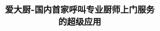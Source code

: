 ---
description: 请厨师上门来炒菜。
layout: post
results:
- primaryGenreName: Food & Drink
  version: '1.0.0'
  artworkUrl100: http://a1633.phobos.apple.com/us/r30/Purple5/v4/e9/46/67/e9466702-79f2-3c79-8a55-3fba7d9e48f9/mzl.wtnrsxjs.png
  trackViewUrl: https://itunes.apple.com/cn/app/ai-da-chu-guo-nei-shou-jia/id905870526?mt=8&uo=4
  artworkUrl60: http://a86.phobos.apple.com/us/r30/Purple5/v4/98/7a/cc/987accdd-ad44-644e-4ab6-f36ef15c8d92/Icon.png
  userRatingCountForCurrentVersion: 10
  minimumOsVersion: '6.0'
  sellerName: xue jiaoo
  supportedDevices:
  - iPhone-3GS
  - iPhone4S
  - iPad2Wifi
  - iPhone5s
  - iPadFourthGen4G
  - iPadThirdGen4G
  - iPadThirdGen
  - iPadMini
  - iPadFourthGen
  - iPhone5c
  - iPodTouchFifthGen
  - iPhone4
  - iPad23G
  - iPhone5
  - iPodTouchourthGen
  - iPadMini4G
  genres:
  - 美食佳饮
  - 生活
  trackName: 爱大厨-国内首家呼叫专业厨师上门服务的超级应用
  description: '1、国内首家专业私人厨师上门服务的平台；

    2、厨师经过专业审核，试菜，实名认证后上线；

    3、可以根据您的口味定制菜单；

    4、基于地理位置就近选择厨师；

    5、高品质服务，您可坐享其成；'
  price: 0
  trackId: 905870526
  releaseDate: '2014-08-19T19:50:46Z'
  screenshotUrls:
  - http://a1.mzstatic.com/us/r30/Purple5/v4/31/e1/94/31e19456-4cf5-6347-80a0-7f5855f65283/screen1136x1136.jpeg
  - http://a4.mzstatic.com/us/r30/Purple5/v4/b6/0b/5f/b60b5f74-a536-c81f-5301-b6fecb0d17bc/screen1136x1136.jpeg
  - http://a2.mzstatic.com/us/r30/Purple5/v4/99/c2/d6/99c2d6ed-9b32-fb1c-f50a-beae2af3dcf2/screen1136x1136.jpeg
  - http://a3.mzstatic.com/us/r30/Purple3/v4/17/04/a4/1704a4b7-1e6f-a7f1-89cf-f0c6a8cfbcd3/screen1136x1136.jpeg
  artistViewUrl: https://itunes.apple.com/cn/artist/xue-jiaoo/id699045517?uo=4
  primaryGenreId: 6023
  userRatingCount: 10
  averageUserRatingForCurrentVersion: 5
  kind: software
  fileSizeBytes: '12749551'
  bundleId: com.wangzhao.idachu
  trackContentRating: 17+
  artistName: xue jiaoo
  trackCensoredName: 爱大厨-国内首家呼叫专业厨师上门服务的超级应用
  isGameCenterEnabled: false
  contentAdvisoryRating: 17+
  languageCodesISO2A:
  - EN
  - ZH
  averageUserRating: 5
  features: &a []
  wrapperType: software
  artworkUrl512: http://a1633.phobos.apple.com/us/r30/Purple5/v4/e9/46/67/e9466702-79f2-3c79-8a55-3fba7d9e48f9/mzl.wtnrsxjs.png
  formattedPrice: 免费
  artistId: 699045517
  genreIds:
  - '6023'
  - '6012'
  currency: CNY
  ipadScreenshotUrls: *a
category: 美食佳饮
tags: tag1
resultCount: 1
title: 爱大厨-国内首家呼叫专业厨师上门服务的超级应用

---